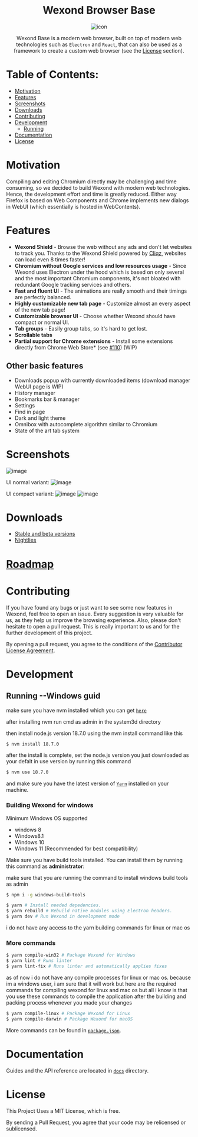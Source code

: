 <p align="center">
  
</p>

<div align="center">
  <h1>Wexond Browser Base</h1>

![icon](https://github.com/IroniumStudios/browser-base-updated/assets/137374946/3a692a82-ab9b-4103-8d81-e838f430faea)

Wexond Base is a modern web browser, built on top of modern web technologies such as `Electron` and `React`, that can also be used as a framework to create a custom web browser (see the [License](#license) section).

</div>

# Table of Contents:
- [Motivation](#motivation)
- [Features](#features)
- [Screenshots](#screenshots)
- [Downloads](#downloads)
- [Contributing](#contributing)
- [Development](#development)
  - [Running](#running)
- [Documentation](#documentation)
- [License](#license)

# Motivation

Compiling and editing Chromium directly may be challenging and time consuming, so we decided to build Wexond with modern web technologies. Hence, the development effort and time is greatly reduced. Either way Firefox is based on Web Components and Chrome implements new dialogs in WebUI (which essentially is hosted in WebContents).

# Features

- **Wexond Shield** - Browse the web without any ads and don't let websites to track you. Thanks to the Wexond Shield powered by [Cliqz](https://github.com/cliqz-oss/adblocker), websites can load even 8 times faster!
- **Chromium without Google services and low resources usage** - Since Wexond uses Electron under the hood which is based on only several and the most important Chromium components, it's not bloated with redundant Google tracking services and others.
- **Fast and fluent UI** - The animations are really smooth and their timings are perfectly balanced.
- **Highly customizable new tab page** - Customize almost an every aspect of the new tab page!
- **Customizable browser UI** - Choose whether Wexond should have compact or normal UI.
- **Tab groups** - Easily group tabs, so it's hard to get lost.
- **Scrollable tabs**
- **Partial support for Chrome extensions** - Install some extensions directly from Chrome Web Store\* (see [#110](https://github.com/wexond/wexond/issues/110)) (WIP)

## Other basic features

- Downloads popup with currently downloaded items (download manager WebUI page is WIP)
- History manager
- Bookmarks bar & manager
- Settings
- Find in page
- Dark and light theme
- Omnibox with autocomplete algorithm similar to Chromium
- State of the art tab system

# Screenshots

![image](https://user-images.githubusercontent.com/11065386/81024159-d9388f80-8e72-11ea-85e7-6c30e3b66554.png)

UI normal variant:
![image](https://user-images.githubusercontent.com/11065386/81024186-f40b0400-8e72-11ea-976e-cd1ca1b43ad8.png)

UI compact variant:
![image](https://user-images.githubusercontent.com/11065386/81024222-13099600-8e73-11ea-9fc9-3c63a034403d.png)
![image](https://user-images.githubusercontent.com/11065386/81024252-2ddc0a80-8e73-11ea-9f2f-6c9a4a175c60.png)

# Downloads
- [Stable and beta versions](https://github.com/wexond/desktop/releases)
- [Nightlies](https://github.com/wexond/desktop-nightly/releases)

# [Roadmap](https://github.com/wexond/wexond/projects)

# Contributing

If you have found any bugs or just want to see some new features in Wexond, feel free to open an issue. Every suggestion is very valuable for us, as they help us improve the browsing experience. Also, please don't hesitate to open a pull request. This is really important to us and for the further development of this project.

By opening a pull request, you agree to the conditions of the [Contributor License Agreement](cla.md).

# Development

## Running --Windows guid

make sure you have nvm installed which you can get [`here`](https://github.com/nvm-sh/nvm)

after installing nvm run cmd as admin in the system3d directory

then install node.js version 18.7.0 using the nvm install command like this

```bash
$ nvm install 18.7.0
```
after the install is complete, set the node.js version you just downloaded as your defalt in use version by running this command

```bash
$ nvm use 18.7.0
```

and make sure you have the latest version of [`Yarn`](https://classic.yarnpkg.com/en/docs/install/#windows-stable) installed on your machine.

### Building Wexond for windows

Minimum Windows OS supported
+ windows 8
+ Windows8.1
+ Windows 10
+ Windows 11 (Recommended for best compatibility)

Make sure you have build tools installed. You can install them by running this command as **administrator**:

make sure that you are running the command to install windows build tools as admin

```bash
$ npm i -g windows-build-tools
```

```bash
$ yarn # Install needed depedencies.
$ yarn rebuild # Rebuild native modules using Electron headers.
$ yarn dev # Run Wexond in development mode
```

i do not have any access to the yarn building commands for linux or mac os

### More commands

```bash
$ yarn compile-win32 # Package Wexond for Windows
$ yarn lint # Runs linter
$ yarn lint-fix # Runs linter and automatically applies fixes
```

as of now i do not have any compile processes for linux or mac os. because im a windows user, i am sure that it will work but here are the required commands for compiling wexond for linux and mac os but all i know is that you use these commands to compile the application after the building and packing process whenever you made your changes

```bash
$ yarn compile-linux # Package Wexond for Linux
$ yarn compile-darwin # Package Wexond for macOS
```

More commands can be found in [`package.json`](package.json).

# Documentation

Guides and the API reference are located in [`docs`](docs) directory.

# License

This Project Uses a MIT License, which is free.

By sending a Pull Request, you agree that your code may be relicensed or sublicensed.

